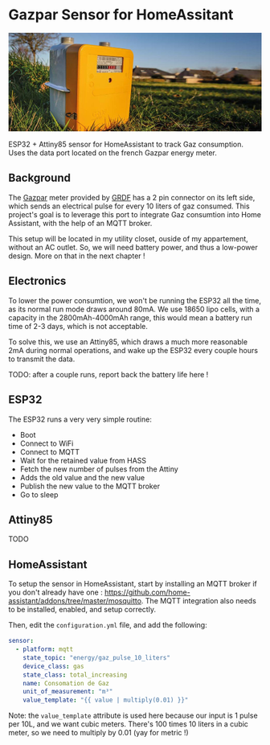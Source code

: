 # Gazpar Sensor for HomeAssitant

![foo](/img/gazpar.jpg "title")

ESP32 + Attiny85 sensor for HomeAssistant to track Gaz consumption. Uses the data port located on the french Gazpar energy meter.

## Background

The [Gazpar](https://particuliers.engie.fr/economies-energie/conseils-economies-energie/conseils-gazpar/gazpar-compteur-gaz-communiquant.html) meter provided by [GRDF](https://www.grdf.fr/) has a 2 pin connector on its left side, which sends an electrical pulse for every 10 liters of gaz consumed. This project's goal is to leverage this port to integrate Gaz consumtion into Home Assistant, with the help of an MQTT broker.

This setup will be located in my utility closet, ouside of my appartement, without an AC outlet. So, we will need battery power, and thus a low-power design. More on that in the next chapter !

## Electronics

To lower the power consumtion, we won't be running the ESP32 all the time, as its normal run mode draws around 80mA. We use 18650 lipo cells, with a capacity in the 2800mAh-4000mAh range, this would mean a battery run time of 2-3 days, which is not acceptable.

To solve this, we use an Attiny85, which draws a much more reasonable 2mA during normal operations, and wake up the ESP32 every couple hours to transmit the data.

TODO: after a couple runs, report back the battery life here !

## ESP32

The ESP32 runs a very very simple routine: 

 - Boot
 - Connect to WiFi
 - Connect to MQTT
 - Wait for the retained value from HASS
 - Fetch the new number of pulses from the Attiny
 - Adds the old value and the new value
 - Publish the new value to the MQTT broker
 - Go to sleep

## Attiny85

TODO

## HomeAssistant

To setup the sensor in HomeAssistant, start by installing an MQTT broker if you don't already have one : https://github.com/home-assistant/addons/tree/master/mosquitto. The MQTT integration also needs to be installed, enabled, and setup correctly.

Then, edit the `configuration.yml` file, and add the following: 

```yaml
sensor:
  - platform: mqtt
    state_topic: "energy/gaz_pulse_10_liters"
    device_class: gas
    state_class: total_increasing
    name: Consomation de Gaz
    unit_of_measurement: "m³"
    value_template: "{{ value | multiply(0.01) }}"
```

Note: the `value_template` attribute is used here because our input is 1 pulse per 10L, and we want cubic meters. There's 100 times 10 liters in a cubic meter, so we need to multiply by 0.01 (yay for metric !)

